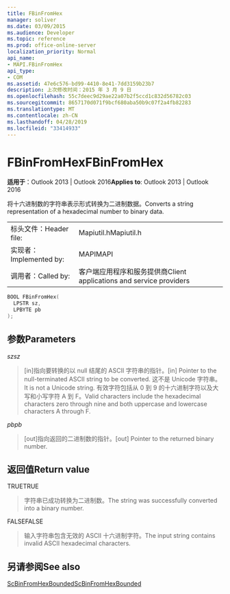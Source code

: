 ```yaml
---
title: FBinFromHex
manager: soliver
ms.date: 03/09/2015
ms.audience: Developer
ms.topic: reference
ms.prod: office-online-server
localization_priority: Normal
api_name:
- MAPI.FBinFromHex
api_type:
- COM
ms.assetid: 47e6c576-bd99-4410-8e41-7dd3159b23b7
description: 上次修改时间：2015 年 3 月 9 日
ms.openlocfilehash: 55c7deec9d29ae22a07b2f5ccd1c832d56782c03
ms.sourcegitcommit: 8657170d071f9bcf680aba50b9c07f2a4fb82283
ms.translationtype: MT
ms.contentlocale: zh-CN
ms.lasthandoff: 04/28/2019
ms.locfileid: "33414933"
---
```

# <a name="fbinfromhex"></a><span data-ttu-id="1645f-103">FBinFromHex</span><span class="sxs-lookup"><span data-stu-id="1645f-103">FBinFromHex</span></span>

  
  
<span data-ttu-id="1645f-104">**适用于**：Outlook 2013 | Outlook 2016</span><span class="sxs-lookup"><span data-stu-id="1645f-104">**Applies to**: Outlook 2013 | Outlook 2016</span></span> 
  
<span data-ttu-id="1645f-105">将十六进制数的字符串表示形式转换为二进制数据。</span><span class="sxs-lookup"><span data-stu-id="1645f-105">Converts a string representation of a hexadecimal number to binary data.</span></span> 
  
|||
|:-----|:-----|
|<span data-ttu-id="1645f-106">标头文件：</span><span class="sxs-lookup"><span data-stu-id="1645f-106">Header file:</span></span>  <br/> |<span data-ttu-id="1645f-107">Mapiutil.h</span><span class="sxs-lookup"><span data-stu-id="1645f-107">Mapiutil.h</span></span>  <br/> |
|<span data-ttu-id="1645f-108">实现者：</span><span class="sxs-lookup"><span data-stu-id="1645f-108">Implemented by:</span></span>  <br/> |<span data-ttu-id="1645f-109">MAPI</span><span class="sxs-lookup"><span data-stu-id="1645f-109">MAPI</span></span>  <br/> |
|<span data-ttu-id="1645f-110">调用者：</span><span class="sxs-lookup"><span data-stu-id="1645f-110">Called by:</span></span>  <br/> |<span data-ttu-id="1645f-111">客户端应用程序和服务提供商</span><span class="sxs-lookup"><span data-stu-id="1645f-111">Client applications and service providers</span></span>  <br/> |
   
```cpp
BOOL FBinFromHex(
  LPSTR sz,
  LPBYTE pb
);
```

## <a name="parameters"></a><span data-ttu-id="1645f-112">参数</span><span class="sxs-lookup"><span data-stu-id="1645f-112">Parameters</span></span>

 <span data-ttu-id="1645f-113">_sz_</span><span class="sxs-lookup"><span data-stu-id="1645f-113">_sz_</span></span>
  
> <span data-ttu-id="1645f-114">[in]指向要转换的以 null 结尾的 ASCII 字符串的指针。</span><span class="sxs-lookup"><span data-stu-id="1645f-114">[in] Pointer to the null-terminated ASCII string to be converted.</span></span> <span data-ttu-id="1645f-115">这不是 Unicode 字符串。</span><span class="sxs-lookup"><span data-stu-id="1645f-115">It is not a Unicode string.</span></span> <span data-ttu-id="1645f-116">有效字符包括从 0 到 9 的十六进制字符以及大写和小写字符 A 到 F。</span><span class="sxs-lookup"><span data-stu-id="1645f-116">Valid characters include the hexadecimal characters zero through nine and both uppercase and lowercase characters A through F.</span></span>
    
 <span data-ttu-id="1645f-117">_pb_</span><span class="sxs-lookup"><span data-stu-id="1645f-117">_pb_</span></span>
  
> <span data-ttu-id="1645f-118">[out]指向返回的二进制数的指针。</span><span class="sxs-lookup"><span data-stu-id="1645f-118">[out] Pointer to the returned binary number.</span></span>
    
## <a name="return-value"></a><span data-ttu-id="1645f-119">返回值</span><span class="sxs-lookup"><span data-stu-id="1645f-119">Return value</span></span>

<span data-ttu-id="1645f-120">TRUE</span><span class="sxs-lookup"><span data-stu-id="1645f-120">TRUE</span></span> 
  
> <span data-ttu-id="1645f-121">字符串已成功转换为二进制数。</span><span class="sxs-lookup"><span data-stu-id="1645f-121">The string was successfully converted into a binary number.</span></span> 
    
<span data-ttu-id="1645f-122">FALSE</span><span class="sxs-lookup"><span data-stu-id="1645f-122">FALSE</span></span> 
  
> <span data-ttu-id="1645f-123">输入字符串包含无效的 ASCII 十六进制字符。</span><span class="sxs-lookup"><span data-stu-id="1645f-123">The input string contains invalid ASCII hexadecimal characters.</span></span>
    
## <a name="see-also"></a><span data-ttu-id="1645f-124">另请参阅</span><span class="sxs-lookup"><span data-stu-id="1645f-124">See also</span></span>



[<span data-ttu-id="1645f-125">ScBinFromHexBounded</span><span class="sxs-lookup"><span data-stu-id="1645f-125">ScBinFromHexBounded</span></span>](scbinfromhexbounded.md)

